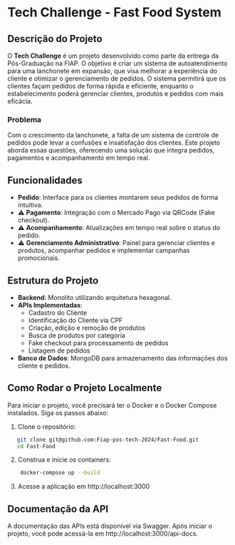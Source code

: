 # Tech Challenge - Fast Food System

## Descrição do Projeto

O **Tech Challenge** é um projeto desenvolvido como parte da entrega da Pós-Graduação na FIAP. O objetivo é criar um sistema de autoatendimento para uma lanchonete em expansão, que visa melhorar a experiência do cliente e otimizar o gerenciamento de pedidos. O sistema permitirá que os clientes façam pedidos de forma rápida e eficiente, enquanto o estabelecimento poderá gerenciar clientes, produtos e pedidos com mais eficácia.

### Problema

Com o crescimento da lanchonete, a falta de um sistema de controle de pedidos pode levar a confusões e insatisfação dos clientes. Este projeto aborda essas questões, oferecendo uma solução que integra pedidos, pagamentos e acompanhamento em tempo real.

## Funcionalidades

-   **Pedido**: Interface para os clientes montarem seus pedidos de forma intuitiva.
-   ⚠️ **Pagamento**: Integração com o Mercado Pago via QRCode (Fake checkout).
-   ⚠️ **Acompanhamento**: Atualizações em tempo real sobre o status do pedido.
-   ⚠️ **Gerenciamento Administrativo**: Painel para gerenciar clientes e produtos, acompanhar pedidos e implementar campanhas promocionais.

## Estrutura do Projeto

-   **Backend**: Monolito utilizando arquitetura hexagonal.
-   **APIs Implementadas**:
    -   Cadastro do Cliente
    -   Identificação do Cliente via CPF
    -   Criação, edição e remoção de produtos
    -   Busca de produtos por categoria
    -   Fake checkout para processamento de pedidos
    -   Listagem de pedidos
-   **Banco de Dados**: MongoDB para armazenamento das informações dos cliente e pedidos.

## Como Rodar o Projeto Localmente

Para iniciar o projeto, você precisará ter o Docker e o Docker Compose instalados. Siga os passos abaixo:

1. Clone o repositório:

```bash
   git clone git@github.com:Fiap-pos-tech-2024/Fast-Food.git
   cd Fast-Food
```

2. Construa e inicie os containers:

```bash
    docker-compose up --build
```

3. Acesse a aplicação em http://localhost:3000

## Documentação da API

A documentação das APIs está disponível via Swagger. Após iniciar o projeto, você pode acessá-la em http://localhost:3000/api-docs.
